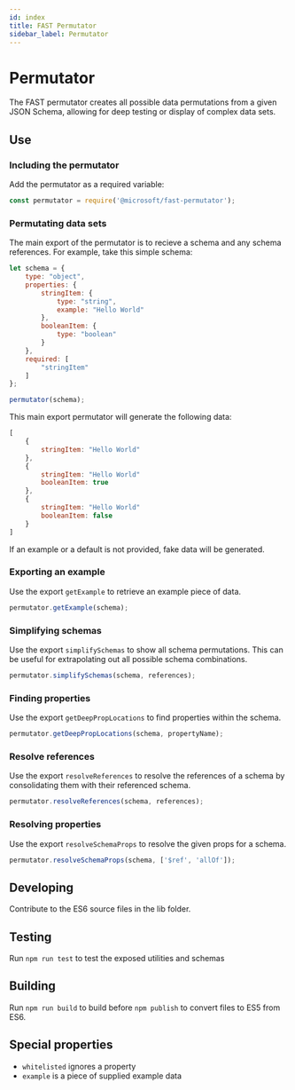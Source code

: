 ```yaml
---
id: index
title: FAST Permutator
sidebar_label: Permutator
---
```


# Permutator

The FAST permutator creates all possible data permutations from a given JSON Schema, allowing for deep testing or display of complex data sets.

## Use

### Including the permutator

Add the permutator as a required variable:

```javascript
const permutator = require('@microsoft/fast-permutator');
```

### Permutating data sets

The main export of the permutator is to recieve a schema and any schema references. For example, take this simple schema:

```javascript
let schema = {
    type: "object",
    properties: {
        stringItem: {
            type: "string",
            example: "Hello World"
        },
        booleanItem: {
            type: "boolean"
        }
    },
    required: [
        "stringItem"
    ]
};

permutator(schema);
```

This main export permutator will generate the following data:

```javascript
[
    {
        stringItem: "Hello World"
    },
    {
        stringItem: "Hello World"
        booleanItem: true        
    },
    {
        stringItem: "Hello World"
        booleanItem: false        
    }
]
```

If an example or a default is not provided, fake data will be generated.

### Exporting an example

Use the export `getExample` to retrieve an example piece of data.

```javascript
permutator.getExample(schema);
```

### Simplifying schemas

Use the export `simplifySchemas` to show all schema permutations. This can be useful for extrapolating out all possible schema combinations.

```javascript
permutator.simplifySchemas(schema, references);
```

### Finding properties

Use the export `getDeepPropLocations` to find properties within the schema.

```javascript
permutator.getDeepPropLocations(schema, propertyName);
```

### Resolve references

Use the export `resolveReferences` to resolve the references of a schema by consolidating them with their referenced schema.

```javascript
permutator.resolveReferences(schema, references);
```

### Resolving properties

Use the export `resolveSchemaProps` to resolve the given props for a schema.

```javascript
permutator.resolveSchemaProps(schema, ['$ref', 'allOf']);
```

## Developing

Contribute to the ES6 source files in the lib folder.

## Testing

Run `npm run test` to test the exposed utilities and schemas

## Building

Run `npm run build` to build before `npm publish` to convert files to ES5 from ES6.

## Special properties

- `whitelisted` ignores a property
- `example` is a piece of supplied example data